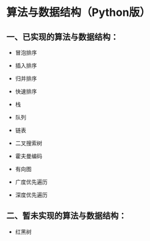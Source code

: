 # 算法与数据结构（Python版）

## 一、已实现的算法与数据结构：

- 冒泡排序

- 插入排序

- 归并排序

- 快速排序

- 栈

- 队列

- 链表

- 二叉搜索树

- 霍夫曼编码

- 有向图

- 广度优先遍历

- 深度优先遍历

## 二、暂未实现的算法与数据结构：

- 红黑树

